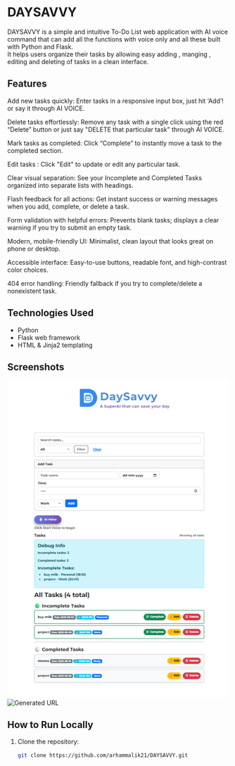# DAYSAVVY

DAYSAVVY is a simple and intuitive To-Do List web application with AI voice command that can add all the functions with voice only and all these built with Python and Flask.  
It helps users organize their tasks by allowing easy adding , manging , editing and deleting of tasks in a clean interface.

## Features
Add new tasks quickly: Enter tasks in a responsive input box, just hit ‘Add’! or say it through AI VOICE.

Delete tasks effortlessly: Remove any task with a single click using the red “Delete” button or just say "DELETE that particular task" through AI VOICE.

Mark tasks as completed: Click “Complete” to instantly move a task to the completed section.

Edit tasks : Click "Edit" to update or edit any particular task.

Clear visual separation: See your Incomplete and Completed Tasks organized into separate lists with headings.

Flash feedback for all actions: Get instant success or warning messages when you add, complete, or delete a task.

Form validation with helpful errors: Prevents blank tasks; displays a clear warning if you try to submit an empty task.

Modern, mobile-friendly UI: Minimalist, clean layout that looks great on phone or desktop.

Accessible interface: Easy-to-use buttons, readable font, and high-contrast color choices.

404 error handling: Friendly fallback if you try to complete/delete a nonexistent task.

## Technologies Used

- Python  
- Flask web framework  
- HTML & Jinja2 templating  

## Screenshots

![Homepage](Images/home.png)
![Generated URL](Images/url.png)


## How to Run Locally

1. Clone the repository:  
   ```bash
   git clone https://github.com/arhammalik21/DAYSAVVY.git
